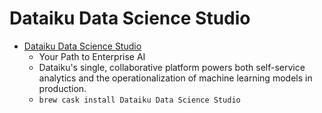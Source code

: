# Dataiku Data Science Studio
- [Dataiku Data Science Studio](https://www.dataiku.com/)
  -  Your Path to Enterprise AI
  - Dataiku's single, collaborative platform powers both self-service analytics and the operationalization of machine learning models in production.
  - `brew cask install Dataiku Data Science Studio`

